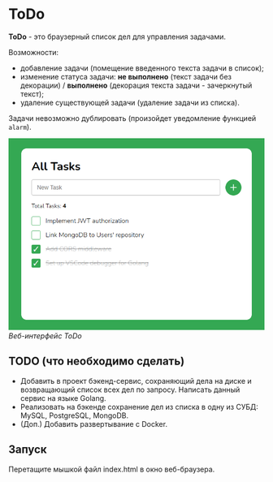# ToDo

**ToDo** - это браузерный список дел для управления задачами.

Возможности:

- добавление задачи (помещение введенного текста задачи в список);
- изменение статуса задачи: **не выполнено** (текст задачи без декорации) / **выполнено** (декорация текста задачи - зачеркнутый текст);
- удаление существующей задачи (удаление задачи из списка).

Задачи невозможно дублировать (произойдет уведомление функцией `alarm`).

![ToDo](./todo-web-ui.png "Веб-интерфейс ToDo")\
*Веб-интерфейс ToDo*

## TODO (что необходимо сделать)

* Добавить в проект бэкенд-сервис, сохраняющий дела на диске и возвращающий список всех дел по запросу. Написать данный сервис на языке Golang.
* Реализовать на бэкенде сохранение дел из списка в одну из СУБД: MySQL, PostgreSQL, MongoDB.
* (Доп.) Добавить развертывание с Docker.

## Запуск

Перетащите мышкой файл index.html в окно веб-браузера.
